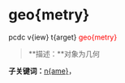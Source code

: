 # geo{metry}
pcdc v{iew} t{arget} <span style='color: red;'>geo{metry}</span>
> **描述：**对象为几何

**子关键词：**[n{ame}](v{iew}/t{arget}/geo{metry}/n{ame}/)，
